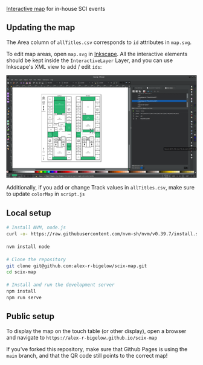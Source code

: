 [Interactive map](https://alex-r-bigelow.github.io/scix-map/) for in-house SCI events

## Updating the map

The Area column of `allTitles.csv` corresponds to `id` attributes in `map.svg`.

To edit map areas, open `map.svg` in [Inkscape](https://inkscape.org/). All the interactive elements should be kept inside the `InteractiveLayer` Layer, and you can use Inkscape's XML view to add / edit `ids`:

![Editing the map in Inkscape](inkscape.png)

Additionally, if you add or change Track values in `allTitles.csv`, make sure to update `colorMap` in `script.js`

## Local setup

```bash
# Install NVM, node.js
curl -o- https://raw.githubusercontent.com/nvm-sh/nvm/v0.39.7/install.sh | bash

nvm install node

# Clone the repository
git clone git@github.com:alex-r-bigelow/scix-map.git
cd scix-map

# Install and run the development server
npm install
npm run serve
```

## Public setup

To display the map on the touch table (or other display), open a browser and navigate to `https://alex-r-bigelow.github.io/scix-map`

If you've forked this repository, make sure that Github Pages is using the `main` branch, and that the QR code still points to the correct map!
